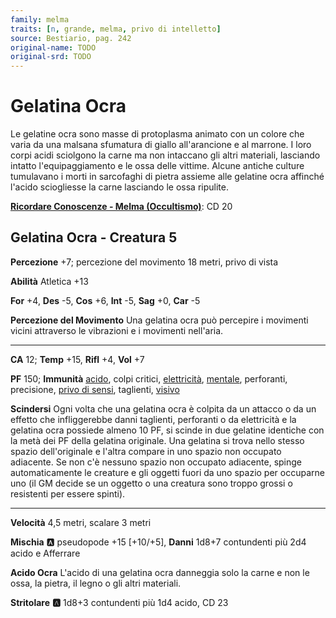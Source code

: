 ```yaml
---
family: melma
traits: [n, grande, melma, privo di intelletto]
source: Bestiario, pag. 242
original-name: TODO
original-srd: TODO
---
```


# Gelatina Ocra

Le gelatine ocra sono masse di protoplasma animato con un colore che varia da una malsana sfumatura di giallo all'arancione e al marrone. I loro corpi acidi sciolgono la carne ma non intaccano gli altri materiali, lasciando intatto l'equipaggiamento e le ossa delle vittime. Alcune antiche culture tumulavano i morti in sarcofaghi di pietra assieme alle gelatine ocra affinché l'acido sciogliesse la carne lasciando le ossa ripulite.

**[Ricordare Conoscenze - Melma (Occultismo)](/azioni/ricordare-conoscenze)**: CD 20

## Gelatina Ocra - Creatura 5

**Percezione** +7; percezione del movimento 18 metri, privo di vista

**Abilità** Atletica +13

**For** +4, **Des** -5, **Cos** +6, **Int** -5, **Sag** +0, **Car** -5

**Percezione del Movimento** Una gelatina ocra può percepire i movimenti vicini attraverso le vibrazioni e i movimenti nell'aria.

***

**CA** 12; **Temp** +15, **Rifl** +4, **Vol** +7

**PF** 150; **Immunità** [acido](/tratti/acido), colpi critici, [elettricità](/tratti/elettricita), [mentale](/tratti/mentale), perforanti, precisione, [privo di sensi](/condizioni/privo-di-sensi), taglienti, [visivo](/tratti/visivo)

**Scindersi** Ogni volta che una gelatina ocra è colpita da un attacco o da un effetto che infliggerebbe danni taglienti, perforanti o da elettricità e la gelatina ocra possiede almeno 10 PF, si scinde in due gelatine identiche con la metà dei PF della gelatina originale. Una gelatina si trova nello stesso spazio dell'originale e l'altra compare in uno spazio non occupato adiacente. Se non c'è nessuno spazio non occupato adiacente, spinge automaticamente le creature e gli oggetti fuori da uno spazio per occuparne uno (il GM decide se un oggetto o una creatura sono troppo grossi o resistenti per essere spinti).

***

**Velocità** 4,5 metri, scalare 3 metri

**Mischia** :a: pseudopode +15 \[+10/+5], **Danni** 1d8+7 contundenti più 2d4 acido e Afferrare

**Acido Ocra** L'acido di una gelatina ocra danneggia solo la carne e non le ossa, la pietra, il legno o gli altri materiali.

**Stritolare** **:a:** 1d8+3 contundenti più 1d4 acido, CD 23
